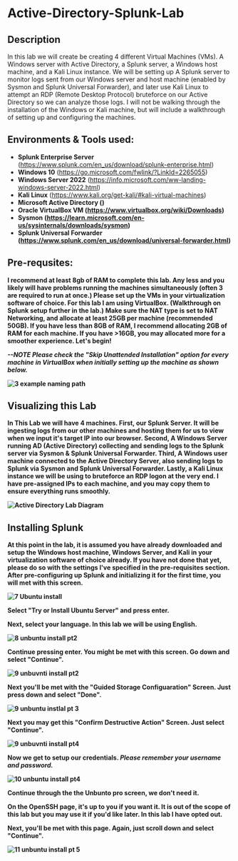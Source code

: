 # Active-Directory-Splunk-Lab

<h2>Description</h2>
In this lab we will create be creating 4 different Virtual Machines (VMs). A Windows server with Active Directory, a Splunk server, a Windows host machine, and a Kali Linux instance. We will be setting up A Splunk server to monitor logs sent from our Windows server and host machine (enabled by Sysmon and Splunk Universal Forwarder), and later use Kali Linux to attempt an RDP (Remote Desktop Protocol) bruteforce on our Active Directory so we can analyze those logs. I will not be walking through the installation of the Windows or Kali machine, but will include a walkthrough of setting up and configuring the machines.

<h2>Environments & Tools used:</h2>

- <b>Splunk Enterprise Server</b> (https://www.splunk.com/en_us/download/splunk-enterprise.html)
- <b>Windows 10</b> (https://go.microsoft.com/fwlink/?LinkId=2265055)
- <b>Windows Server 2022</b> (https://info.microsoft.com/ww-landing-windows-server-2022.html)
- <b>Kali Linux</b> (https://www.kali.org/get-kali/#kali-virtual-machines)
- <b>Microsoft Active Directory ()
- <b>Oracle VirtualBox VM</b> (https://www.virtualbox.org/wiki/Downloads)
- <b>Sysmon</b> (https://learn.microsoft.com/en-us/sysinternals/downloads/sysmon)
- <b>Splunk Universal Forwarder</b> (https://www.splunk.com/en_us/download/universal-forwarder.html)

<h2>Pre-requsites:</h2>
I recommend at least 8gb of RAM to complete this lab. Any less and you likely will have problems running the machines simultaneously (often 3 are required to run at once.) Please set up the VMs in your virtualization software of choice. For this lab I am using VirtualBox. (Walkthrough on Splunk setup further in the lab.) Make sure the NAT type is set to NAT Networking, and allocate at least 25GB per machine (recommended 50GB). If you have less than 8GB of RAM, I recommend allocating 2GB of RAM for each machine. If you have >16GB, you may allocated more for a smoother experience. Let's begin!


*--*NOTE*  Please check the "Skip Unattended Installation" option for every machine in VirtualBox when initially setting up the machine as shown below.*

![3 example naming path](https://github.com/TChungSEC/Active-Directory-Splunk-Lab/assets/164605938/115de60e-964c-4137-8d55-ae6d95f297f9)


<h2>Visualizing this Lab</h2> 
In This Lab we will have 4 machines. First, our Splunk Server. It will be ingesting logs from our other machines and hosting them for us to view when we input it's target IP into our browser. Second, A Windows Server running AD (Active Directory) collecting and sending logs to the Splunk server via Sysmon & Splunk Universal Forwarder. Third, A Windows user machine connected to the Active Directory Server, also sending logs to Splunk via Sysmon and Splunk Universal Forwarder. Lastly, a Kali Linux instance we will be using to bruteforce an RDP logon at the very end. I have pre-assigned IPs to each machine, and you may copy them to ensure everything runs smoothly.

![Active Directory Lab Diagram](https://github.com/TChungSEC/Active-Directory-Splunk-Lab/assets/164605938/62aeda4d-0085-44bf-89de-f93a2061a251)

<h2>Installing Splunk</h2> 
At this point in the lab, it is assumed you have already downloaded and setup the Windows host machine, Windows Server, and Kali in your virtualization software of choice already. If you have not done that yet, please do so with the settings I've specified in the pre-requisites section. After pre-configuring up Splunk and initializing it for the first time, you will met with this screen.

![7 Ubuntu install](https://github.com/TChungSEC/Active-Directory-Splunk-Lab/assets/164605938/44b57622-66ff-4581-9959-ed60583f6d3d)

Select "Try or Install Ubuntu Server" and press enter.

Next, select your language. In this lab we will be using English. 

![8 unbuntu install pt2](https://github.com/TChungSEC/Active-Directory-Splunk-Lab/assets/164605938/90ff9b02-1c15-4a13-8946-7923703913d1)


Continue pressing enter. You might be met with this screen. Go down and select "Continue".

![9 unbuvnti install pt2](https://github.com/TChungSEC/Active-Directory-Splunk-Lab/assets/164605938/c22da2e7-306c-4c19-bf20-df0cad6e3768)

Next you'll be met with the "Guided Storage Configuaration" Screen. Just press down and select "Done".

![9 unbuntu instlal pt 3](https://github.com/TChungSEC/Active-Directory-Splunk-Lab/assets/164605938/af8da48c-ced7-4283-9b98-097a4dea56ff)

Next you may get this "Confirm Destructive Action" Screen. Just select "Continue".

![9 unbuvnti install pt4](https://github.com/TChungSEC/Active-Directory-Splunk-Lab/assets/164605938/7e812a71-14d3-4b66-b1ec-99e356cca3a9)

Now we get to setup our credentials. *Please remember your username and password.*

![10 unbuntu install pt4](https://github.com/TChungSEC/Active-Directory-Splunk-Lab/assets/164605938/d5006e31-9f6d-4f9e-9f64-a8ffa60db669)

Continue through the the Unbunto pro screen, we don't need it. 

On the OpenSSH page, it's up to you if you want it. It is out of the scope of this lab but you may use it if you'd like later. In this lab I have opted out. 

Next, you'll be met with this page. Again, just scroll down and select "Continue".

![11 unbuntu install pt 5](https://github.com/TChungSEC/Active-Directory-Splunk-Lab/assets/164605938/50817739-a486-40c2-bb2c-121a531099dd)











<!--
 ```diff
- text in red
+ text in green
! text in orange
# text in gray
@@ text in purple (and bold)@@
```
--!>
